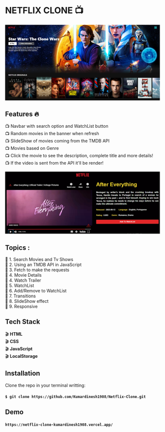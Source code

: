 # NETFLIX CLONE :tv:

<img src="/assests/NetFlix Image.png">

## Features :fire:

:tv: Navbar with search option and WatchList button <br>
:tv: Random movies in the banner when refresh<br>
:tv: SlideShow of movies coming from the TMDB API<br>
:tv: Movies based on Genre<br>
:tv: Click the movie to see the description, complete title and more details!<br>
:tv: If the video is sent from the API it'll be render!<br>

<img src="/assests/Netflix Details.png">

## Topics :

:movie_camera: 1. Search Movies and Tv Shows <br>
:movie_camera: 2. Using an TMDB API in JavaScript <br>
:movie_camera: 3. Fetch to make the requests <br>
:movie_camera: 4. Movie Details <br>
:movie_camera: 4. Watch Trailer <br>
:movie_camera: 5. WatchList <br>
:movie_camera: 6. Add/Remove to WatchList <br>
:movie_camera: 7. Transitions <br>
:movie_camera: 8. SlideShow effect <br>
:movie_camera: 9. Responsive <br>

## Tech Stack

:clapper: **HTML** <br>
:clapper: **CSS** <br>
:clapper: **JavaScript** <br>
:clapper: **LocalStorage** <br>

## Installation

Clone the repo in your terminal writting:

#### `$ git clone https://github.com/Kumardinesh1908/Netflix-Clone.git`

## Demo

#### `https://netflix-clone-kumardinesh1908.vercel.app/`